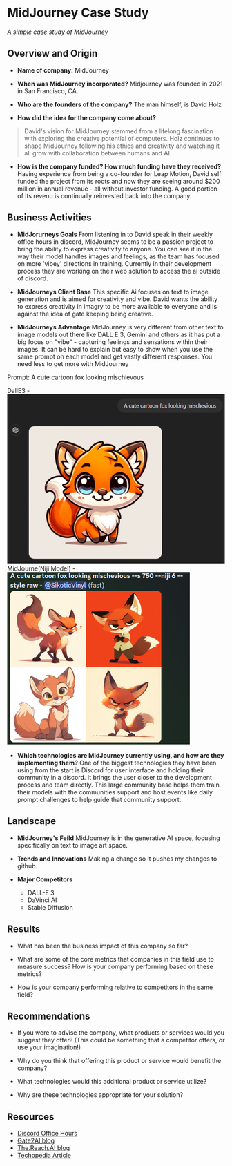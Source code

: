 # MidJourney Case Study

*A simple case study of MidJourney*

## Overview and Origin

* **Name of company:** MidJourney

* **When was MidJourney incorporated?** Midjourney was founded in 2021 in San Francisco, CA.

* **Who are the founders of the company?** The man himself, is David Holz

* **How did the idea for the company come about?**
> David's vision for MidJourney stemmed from a lifelong fascination with exploring the creative potential of computers. Holz continues to shape MidJourney following his ethics and creativity and watching it all grow with collaboration between humans and AI.

* **How is the company funded? How much funding have they received?** Having experience from being a co-founder for Leap Motion, David self funded the project from its roots and now they are seeing around $200 million in annual revenue - all without investor funding. A good portion of its revenu is continually reinvested back into the company.

## Business Activities

* **MidJorurneys Goals** From listening in to David speak in their weekly office hours in discord, MidJourney seems to be a passion project to bring the ability to express creativity to anyone. You can see it in the way their model handles images and feelings, as the team has focused on more 'vibey' directions in training. Currently in their development process they are working on their web solution to access the ai outside of discord.

* **MidJourneys Client Base** This specific Ai focuses on text to image generation and is aimed for creativity and vibe. David wants the ability to express creativity in imagry to be more available to everyone and is against the idea of gate keeping being creative.

* **MidJourneys Advantage** MidJourney is very different from other text to image models out there like DALL E 3, Gemini and others as it has put a big focus on "vibe" - capturing feelings and sensations within their images. It can be hard to explain but easy to show when you use the same prompt on each model and get vastly different responses. You need less to get more with MidJourney

Prompt: A cute cartoon fox looking mischievous

DallE3 - ![GPT Example](/Images/GPT%20Example.png)
MidJourne(Niji Model) - ![MidJ Example](/Images/MidJourneyExample.png)

* **Which technologies are MidJourney currently using, and how are they implementing them?** One of the biggest technologies they have been using from the start is Discord for user interface and holding their community in a discord. It brings the user closer to the development process and team directly. This large community base helps them train their models with the communities support and host events like daily prompt challenges to help guide that community support.

## Landscape

* **MidJourney's Feild** MidJourney is in the generative AI space, focusing specifically on text to image art space.

* **Trends and Innovations**
Making a change so it pushes my changes to github.
    
* **Major Competitors** 
    - DALL-E 3
    - DaVinci AI
    - Stable Diffusion

## Results

* What has been the business impact of this company so far?

* What are some of the core metrics that companies in this field use to measure success? How is your company performing based on these metrics?

* How is your company performing relative to competitors in the same field?

## Recommendations

* If you were to advise the company, what products or services would you suggest they offer? (This could be something that a competitor offers, or use your imagination!)

* Why do you think that offering this product or service would benefit the company?

* What technologies would this additional product or service utilize?

* Why are these technologies appropriate for your solution?

## Resources

* [Discord Office Hours]()
* [Gate2AI blog](https://www.gate2ai.com/midjourney/who-owns-midjourney.html#:~:text=Midjourney%2C%20a%20pioneering%20software%20and,the%20limits%20of%20creative%20AI.)
* [The.Reach.AI blog](https://thereach.ai/2023/09/06/midjourney-the-200-million-design-tool-that-never-raised-money/)
* [Techopedia Article](https://www.techopedia.com/definition/midjourney)
